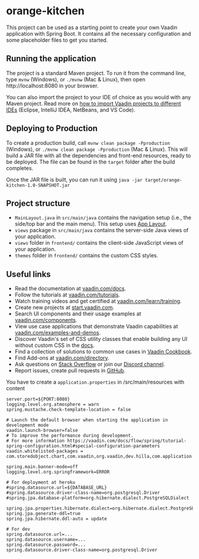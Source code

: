 # orange-kitchen

This project can be used as a starting point to create your own Vaadin application with Spring Boot.
It contains all the necessary configuration and some placeholder files to get you started.

## Running the application

The project is a standard Maven project. To run it from the command line,
type `mvnw` (Windows), or `./mvnw` (Mac & Linux), then open
http://localhost:8080 in your browser.

You can also import the project to your IDE of choice as you would with any
Maven project. Read more on [how to import Vaadin projects to different
IDEs](https://vaadin.com/docs/latest/flow/guide/step-by-step/importing) (Eclipse, IntelliJ IDEA, NetBeans, and VS Code).

## Deploying to Production

To create a production build, call `mvnw clean package -Pproduction` (Windows),
or `./mvnw clean package -Pproduction` (Mac & Linux).
This will build a JAR file with all the dependencies and front-end resources,
ready to be deployed. The file can be found in the `target` folder after the build completes.

Once the JAR file is built, you can run it using
`java -jar target/orange-kitchen-1.0-SNAPSHOT.jar`

## Project structure

- `MainLayout.java` in `src/main/java` contains the navigation setup (i.e., the
  side/top bar and the main menu). This setup uses
  [App Layout](https://vaadin.com/components/vaadin-app-layout).
- `views` package in `src/main/java` contains the server-side Java views of your application.
- `views` folder in `frontend/` contains the client-side JavaScript views of your application.
- `themes` folder in `frontend/` contains the custom CSS styles.

## Useful links

- Read the documentation at [vaadin.com/docs](https://vaadin.com/docs).
- Follow the tutorials at [vaadin.com/tutorials](https://vaadin.com/tutorials).
- Watch training videos and get certified at [vaadin.com/learn/training](https://vaadin.com/learn/training).
- Create new projects at [start.vaadin.com](https://start.vaadin.com/).
- Search UI components and their usage examples at [vaadin.com/components](https://vaadin.com/components).
- View use case applications that demonstrate Vaadin capabilities at [vaadin.com/examples-and-demos](https://vaadin.com/examples-and-demos).
- Discover Vaadin's set of CSS utility classes that enable building any UI without custom CSS in the [docs](https://vaadin.com/docs/latest/ds/foundation/utility-classes).
- Find a collection of solutions to common use cases in [Vaadin Cookbook](https://cookbook.vaadin.com/).
- Find Add-ons at [vaadin.com/directory](https://vaadin.com/directory).
- Ask questions on [Stack Overflow](https://stackoverflow.com/questions/tagged/vaadin) or join our [Discord channel](https://discord.gg/MYFq5RTbBn).
- Report issues, create pull requests in [GitHub](https://github.com/vaadin/platform).

You have to create a `application.properties` in /src/main/resources with content

```application.properties
server.port=${PORT:8080}
logging.level.org.atmosphere = warn
spring.mustache.check-template-location = false

# Launch the default browser when starting the application in development mode
vaadin.launch-browser=false
# To improve the performance during development.
# For more information https://vaadin.com/docs/flow/spring/tutorial-spring-configuration.html#special-configuration-parameters
vaadin.whitelisted-packages = com.storedobject.chart,com.vaadin,org.vaadin,dev.hilla,com.application

spring.main.banner-mode=off
logging.level.org.springframework=ERROR

# For deployment at heroku
#spring.datasource.url=${DATABASE_URL}
#spring.datasource.driver-class-name=org.postgresql.Driver
#spring.jpa.database-platform=org.hibernate.dialect.PostgreSQLDialect

spring.jpa.properties.hibernate.dialect=org.hibernate.dialect.PostgreSQLDialect
spring.jpa.generate-ddl=true
spring.jpa.hibernate.ddl-auto = update

# For dev
spring.datasource.url=...
spring.datasource.username=...
spring.datasource.password=...
spring.datasource.driver-class-name=org.postgresql.Driver
```
